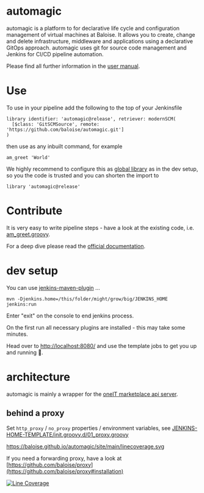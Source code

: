 # automagic

automagic is a platform to for declarative life cycle and configuration management of virtual machines at Baloise. It allows you to create, change and delete infrastructure, middleware and applications using a declarative GitOps approach. automagic uses git for source code management and Jenkins for CI/CD pipeline automation.


Please find all further information in the [user manual](https://github.com/baloise/automagic/tree/main/docs/manual).

# Use
 
To use in your pipeline add the following to the top of your Jenkinsfile

```
library identifier: 'automagic@release', retriever: modernSCM(
  [$class: 'GitSCMSource', remote: 'https://github.com/baloise/automagic.git']
)
```

then use as any inbuilt command, for example

```
am_greet 'World'
```

We highly recommend to configure this as [global library](https://www.jenkins.io/doc/book/pipeline/shared-libraries/#global-shared-libraries) as in the dev setup, so you the code is trusted and you can shorten the import to

```
library 'automagic@release'
```

# Contribute

It is very easy to write pipeline steps - have a look at the existing code, i.e. [am_greet.groovy](./vars/am_greet.groovy). 

For a deep dive please read the [official documentation](https://jenkins.io/doc/book/pipeline/shared-libraries/).  


# dev setup

You can use [jenkins-maven-plugin](https://github.com/baloise/jenkins-maven-plugin) ... 

```
mvn -Djenkins.home=/this/folder/might/grow/big/JENKINS_HOME jenkins:run
```

Enter "exit" on the console to end jenkins process.

On the first run all necessary plugins are installed - this may take some minutes. 

Head over to [http://localhost:8080/](http://localhost:8080/) and use the template jobs to get you up and running 🚀.


# architecture

automagic is mainly a wrapper for the [oneIT marketplace api server](https://github.com/baloise/oim-api).

## behind a proxy
Set `http_proxy` / `no_proxy` properties / environment variables, see [JENKINS-HOME-TEMPLATE/init.groovy.d/01_proxy.groovy](./JENKINS-HOME-TEMPLATE/init.groovy.d/01_proxy.groovy)


https://baloise.github.io/automagic/site/main/linecoverage.svg

If you need a forwarding proxy, have a look at [https://github.com/baloise/proxy](https://github.com/baloise/proxy#installation) 



[![Line Coverage](https://baloise.github.io/automagic/site/main/linecoverage.svg)](https://baloise.github.io/automagic/site/main/jacoco)
